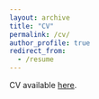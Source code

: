 ```yaml
---
layout: archive
title: "CV"
permalink: /cv/
author_profile: true
redirect_from:
  - /resume
---
```


CV available [here](http://george1459.github.io/files/Shicheng_Liu_CV_short.pdf).